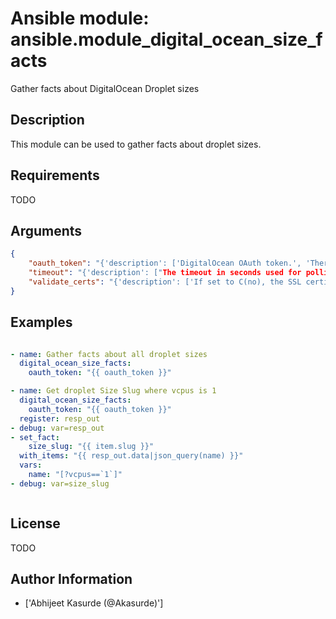 # Ansible module: ansible.module_digital_ocean_size_facts


Gather facts about DigitalOcean Droplet sizes

## Description

This module can be used to gather facts about droplet sizes.

## Requirements

TODO

## Arguments

``` json
{
    "oauth_token": "{'description': ['DigitalOcean OAuth token.', 'There are several other environment variables which can be used to provide this value.', "i.e., - 'DO_API_TOKEN', 'DO_API_KEY', 'DO_OAUTH_TOKEN' and 'OAUTH_TOKEN'"], 'required': False, 'aliases': ['api_token']}",
    "timeout": "{'description': ["The timeout in seconds used for polling DigitalOcean's API."], 'default': 30}",
    "validate_certs": "{'description': ['If set to C(no), the SSL certificates will not be validated.', 'This should only set to C(no) used on personally controlled sites using self-signed certificates.'], 'default': True, 'type': 'bool'}",
}
```

## Examples


``` yaml

- name: Gather facts about all droplet sizes
  digital_ocean_size_facts:
    oauth_token: "{{ oauth_token }}"

- name: Get droplet Size Slug where vcpus is 1
  digital_ocean_size_facts:
    oauth_token: "{{ oauth_token }}"
  register: resp_out
- debug: var=resp_out
- set_fact:
    size_slug: "{{ item.slug }}"
  with_items: "{{ resp_out.data|json_query(name) }}"
  vars:
    name: "[?vcpus==`1`]"
- debug: var=size_slug



```

## License

TODO

## Author Information
  - ['Abhijeet Kasurde (@Akasurde)']
